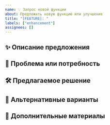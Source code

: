 ```yaml
---
name: 💡 Запрос новой функции
about: Предложить новую функцию или улучшение
title: "[FEATURE]: "
labels: ["enhancement"]
assignees: []
---
```


## ✨ Описание предложения

<!-- Опишите предлагаемую функцию или улучшение -->

## 🧩 Проблема или потребность

<!-- Опишите проблему, которую решает ваше предложение -->

## 🛠️ Предлагаемое решение

<!-- Опишите, как вы видите реализацию функции -->

## 🔄 Альтернативные варианты

<!-- Опишите другие возможные решения или подходы -->

## 📎 Дополнительные материалы

<!-- Прикрепите скриншоты, схемы или ссылки, если необходимо -->
